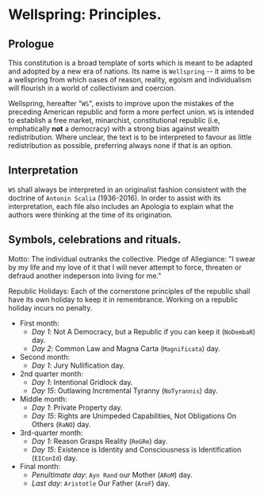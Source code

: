 # Wellspring: Principles.

## Prologue

This constitution is a broad template of sorts which is meant to be adapted and adopted by a new era of nations. Its name is `Wellspring` -- it aims to be a wellspring from which oases of reason, reality, egoism and individualism will flourish in a world of collectivism and coercion.

Wellspring, hereafter "`WS`", exists to improve upon the mistakes of the preceding American republic and form a more perfect union. `WS` is intended to establish a free market, minarchist, constitutional republic (i.e, emphatically **not** a democracy) with a strong bias against wealth redistribution. Where unclear, the text is to be interpreted to favour as little redistribution as possible, preferring always none if that is an option.

## Interpretation

`WS` shall always be interpreted in an originalist fashion consistent with the doctrine of `Antonin Scalia` (1936-2016). In order to assist with its interpretation, each file also includes an Apologia to explain what the authors were thinking at the time of its origination.

## Symbols, celebrations and rituals.

Motto: The individual outranks the collective.
Pledge of Allegiance: "I swear by my life and my love of it that I will never attempt to force, threaten or defraud another indeperson into living for me."

Republic Holidays: Each of the cornerstone principles of the republic shall have its own holiday to keep it in remembrance. Working on a republic holiday incurs no penalty.

- First month:
  - *Day 1*: Not A Democracy, but a Republic if you can keep it (`NoDembaR`) day.
  - *Day 2*: Common Law and Magna Carta (`Magnificata`) day.
- Second month:
  - *Day 1*: Jury Nullification day.
- 2nd quarter month:
  - *Day 1*: Intentional Gridlock day.
  - *Day 15*: Outlawing Incremental Tyranny (`NoTyrannis`) day.
- Middle month:
  - *Day 1*: Private Property day.
  - *Day 15*: Rights are Unimpeded Capabilities, Not Obligations On Others (`RaNO`) day.
- 3rd-quarter month:
  - *Day 1*: Reason Grasps Reality (`ReGRe`) day.
  - *Day 15*: Existence is Identity and Consciousness is Identification (`EIConId`) day.
- Final month:
  - *Penultimate day*: `Ayn Rand` our Mother (`ARoM`) day.
  - *Last day*: `Aristotle` Our Father (`AroF`) day.

